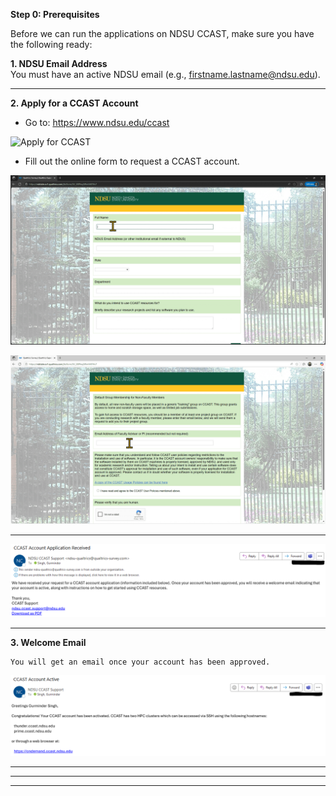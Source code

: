 **Step 0: Prerequisites**

Before we can run the applications on NDSU CCAST, make sure you have the following ready:

**1. NDSU Email Address**  
   You must have an active NDSU email (e.g., firstname.lastname@ndsu.edu).
* * *
**2. Apply for a CCAST Account**
   * Go to: <a href="https://www.ndsu.edu/ccast" target="_blank">https://www.ndsu.edu/ccast</a>

   ![Apply for CCAST](assets/1-Apply%20for%20CCAST.gif)

   * Fill out the online form to request a CCAST account.

   ![Online Form](assets/2-Online%20form.gif)

   ![Online Form 2](assets/2-online-form-2.gif)

   * * *

   ![Confirmation Email](assets/3-Confirmation-email.png)

* * *

**3. Welcome Email**

    You will get an email once your account has been approved.
    
   ![Welcome Email](assets/4-Welcome-email.png)


* * * 
* * *
* * * 

